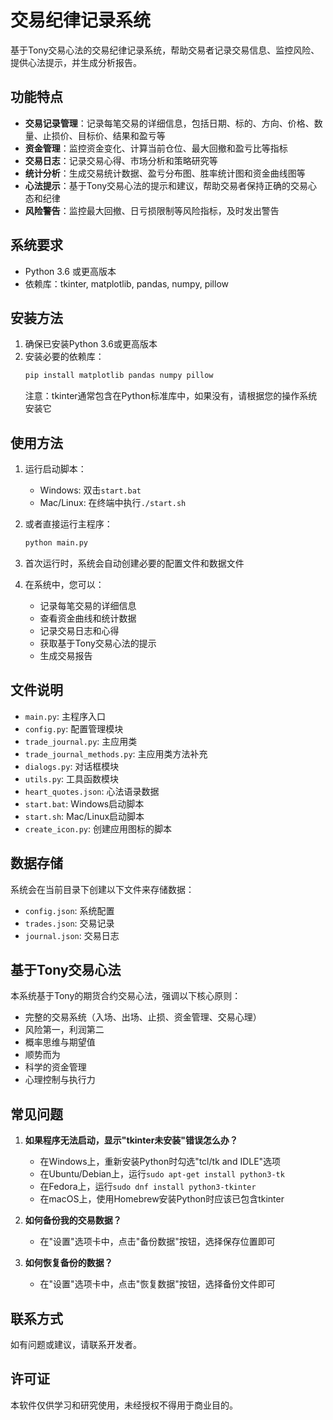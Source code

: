 # 交易纪律记录系统

基于Tony交易心法的交易纪律记录系统，帮助交易者记录交易信息、监控风险、提供心法提示，并生成分析报告。

## 功能特点

- **交易记录管理**：记录每笔交易的详细信息，包括日期、标的、方向、价格、数量、止损价、目标价、结果和盈亏等
- **资金管理**：监控资金变化、计算当前仓位、最大回撤和盈亏比等指标
- **交易日志**：记录交易心得、市场分析和策略研究等
- **统计分析**：生成交易统计数据、盈亏分布图、胜率统计图和资金曲线图等
- **心法提示**：基于Tony交易心法的提示和建议，帮助交易者保持正确的交易心态和纪律
- **风险警告**：监控最大回撤、日亏损限制等风险指标，及时发出警告

## 系统要求

- Python 3.6 或更高版本
- 依赖库：tkinter, matplotlib, pandas, numpy, pillow

## 安装方法

1. 确保已安装Python 3.6或更高版本
2. 安装必要的依赖库：
   ```bash
   pip install matplotlib pandas numpy pillow
   ```
   注意：tkinter通常包含在Python标准库中，如果没有，请根据您的操作系统安装它

## 使用方法

1. 运行启动脚本：
   - Windows: 双击`start.bat`
   - Mac/Linux: 在终端中执行`./start.sh`

2. 或者直接运行主程序：
   ```bash
   python main.py
   ```

3. 首次运行时，系统会自动创建必要的配置文件和数据文件

4. 在系统中，您可以：
   - 记录每笔交易的详细信息
   - 查看资金曲线和统计数据
   - 记录交易日志和心得
   - 获取基于Tony交易心法的提示
   - 生成交易报告

## 文件说明

- `main.py`: 主程序入口
- `config.py`: 配置管理模块
- `trade_journal.py`: 主应用类
- `trade_journal_methods.py`: 主应用类方法补充
- `dialogs.py`: 对话框模块
- `utils.py`: 工具函数模块
- `heart_quotes.json`: 心法语录数据
- `start.bat`: Windows启动脚本
- `start.sh`: Mac/Linux启动脚本
- `create_icon.py`: 创建应用图标的脚本

## 数据存储

系统会在当前目录下创建以下文件来存储数据：
- `config.json`: 系统配置
- `trades.json`: 交易记录
- `journal.json`: 交易日志

## 基于Tony交易心法

本系统基于Tony的期货合约交易心法，强调以下核心原则：
- 完整的交易系统（入场、出场、止损、资金管理、交易心理）
- 风险第一，利润第二
- 概率思维与期望值
- 顺势而为
- 科学的资金管理
- 心理控制与执行力

## 常见问题

1. **如果程序无法启动，显示"tkinter未安装"错误怎么办？**
   - 在Windows上，重新安装Python时勾选"tcl/tk and IDLE"选项
   - 在Ubuntu/Debian上，运行`sudo apt-get install python3-tk`
   - 在Fedora上，运行`sudo dnf install python3-tkinter`
   - 在macOS上，使用Homebrew安装Python时应该已包含tkinter

2. **如何备份我的交易数据？**
   - 在"设置"选项卡中，点击"备份数据"按钮，选择保存位置即可

3. **如何恢复备份的数据？**
   - 在"设置"选项卡中，点击"恢复数据"按钮，选择备份文件即可

## 联系方式

如有问题或建议，请联系开发者。

## 许可证

本软件仅供学习和研究使用，未经授权不得用于商业目的。
